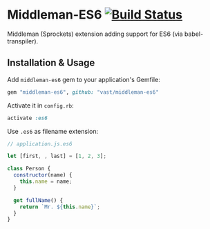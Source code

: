 # Middleman-ES6 [![Build Status](https://semaphoreci.com/api/v1/vast/middleman-es6/branches/master/shields_badge.svg)](https://semaphoreci.com/vast/middleman-es6)

Middleman (Sprockets) extension adding support for ES6 (via babel-transpiler).

## Installation & Usage

Add `middleman-es6` gem to your application's Gemfile:

```ruby
gem "middleman-es6", github: "vast/middleman-es6"
```

Activate it in `config.rb`:

```ruby
activate :es6
```

Use `.es6` as filename extension:

```javascript
// application.js.es6

let [first, , last] = [1, 2, 3];

class Person {
  constructor(name) {
    this.name = name;
  }

  get fullName() {
    return `Mr. ${this.name}`;
  }
}
```
